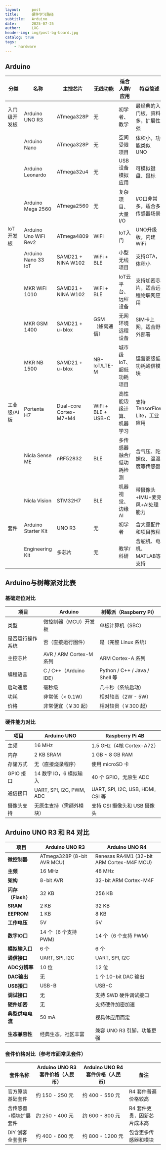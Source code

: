 ```yaml
---
layout:     post
title:      硬件学习路径
subtitle:   Arduino
date:       2025-07-25
author:     LXG
header-img: img/post-bg-board.jpg
catalog: true
tags:
    - hardware
---
```


## Arduino

| 分类         | 名称                     | 主控芯片          | 无线功能        | 适合人群/应用             | 特点简述                                 |
|--------------|--------------------------|-------------------|-----------------|---------------------------|------------------------------------------|
| 入门级开发板 | Arduino UNO R3           | ATmega328P        | 无              | 初学者、教学               | 最经典的入门板，资料多，扩展性强         |
|              | Arduino Nano             | ATmega328P        | 无              | 空间受限项目               | 体积小，功能类似 UNO                    |
|              | Arduino Leonardo         | ATmega32u4        | 无              | USB设备模拟应用            | 可模拟键盘、鼠标                         |
|              | Arduino Mega 2560        | ATmega2560        | 无              | 复杂项目、大量I/O          | I/O口非常多，适合多传感器场景           |
| IoT开发板    | Arduino Uno WiFi Rev2    | ATmega4809        | WiFi            | IoT入门                   | UNO升级版，内建WiFi                     |
|              | Arduino Nano 33 IoT      | SAMD21 + NINA W102| WiFi + BLE      | 小型无线项目               | 支持OTA，体积小                         |
|              | MKR WiFi 1010            | SAMD21 + NINA W102| WiFi + BLE      | IoT云平台、远程设备         | 支持加密芯片，适合远程物联网应用        |
|              | MKR GSM 1400             | SAMD21 + u-blox   | GSM（蜂窝通信） | 无网环境远程设备           | SIM卡上网，适合野外部署                 |
|              | MKR NB 1500              | SAMD21 + u-blox   | NB-IoT/LTE-M    | 城市级IoT、超低功耗项目     | 运营商级低功耗通信模块                 |
| 工业级/AI板  | Portenta H7              | Dual-core Cortex-M7+M4 | WiFi + BLE + USB-C | 高性能边缘计算、机器学习   | 支持TensorFlow Lite，工业应用          |
|              | Nicla Sense ME           | nRF52832           | BLE             | 多传感器融合/低功耗检测     | 含气压、陀螺仪、温湿度等传感器          |
|              | Nicla Vision             | STM32H7            | BLE             | 机器视觉、边缘AI           | 带摄像头+IMU+麦克风+AI处理能力         |
| 套件         | Arduino Starter Kit      | UNO R3             | 无              | 初学者                     | 含大量配件和项目教程                    |
|              | Engineering Kit          | 多芯片             | 无              | 教学/科研                  | 含舵机、电机、MATLAB等支持              |

## Arduino与树莓派对比表

### 基础定位对比

| 项目           | Arduino                            | 树莓派（Raspberry Pi）                   |
|----------------|-------------------------------------|------------------------------------------|
| 类型           | 微控制器（MCU）开发板              | 单板计算机（SBC）                        |
| 是否运行操作系统 | 否（直接运行固件）                  | 是（完整 Linux 系统）                    |
| 主控芯片       | AVR / ARM Cortex-M 系列            | ARM Cortex-A 系列                        |
| 编程语言       | C / C++（Arduino IDE）             | Python / C++ / Java / Shell 等           |
| 启动速度       | 毫秒级                              | 几十秒（系统启动）                       |
| 功耗           | 非常低（< 0.1W）                   | 相对较高（2W - 5W）                      |
| 价格           | 非常便宜（￥30 起）                 | 相对较贵（￥300 起）                     |

### 硬件能力对比

| 项目                 | Arduino UNO                         | Raspberry Pi 4B                         |
|----------------------|--------------------------------------|-----------------------------------------|
| 主频                 | 16 MHz                               | 1.5 GHz（4核 Cortex-A72）               |
| 内存                 | 2 KB SRAM                            | 1 GB ~ 8 GB RAM                          |
| 存储方式             | 无（直接烧录程序）                   | 使用 microSD 卡                         |
| GPIO 接口            | 14 数字 IO，6 模拟输入               | 40 个 GPIO，无原生 ADC                  |
| 通信接口             | UART, SPI, I2C, PWM, ADC             | UART, SPI, I2C, USB, HDMI, CSI 等       |
| 摄像头支持           | 无原生支持（需额外模块）             | 支持 CSI 摄像头和 USB 摄像头           |

## Arduino UNO R3 和 R4 对比

| 项目             | Arduino UNO R3                         | Arduino UNO R4                                |
|------------------|--------------------------------------|-----------------------------------------------|
| **微控制器**     | ATmega328P (8-bit AVR MCU)            | Renesas RA4M1 (32-bit ARM Cortex-M4F MCU)    |
| **主频**         | 16 MHz                              | 48 MHz                                        |
| **架构**         | 8-bit AVR                          | 32-bit ARM Cortex-M4F                          |
| **闪存（Flash）** | 32 KB                              | 256 KB                                        |
| **SRAM**         | 2 KB                               | 32 KB                                         |
| **EEPROM**       | 1 KB                               | 8 KB                                          |
| **工作电压**     | 5V                                 | 5V                                            |
| **数字IO口**     | 14 个（6 个支持 PWM）                 | 14 个（6 个支持 PWM）                          |
| **模拟输入口**   | 6 个                               | 6 个                                          |
| **通信接口**     | UART, SPI, I2C                      | UART, SPI, I2C                                |
| **ADC分辨率**   | 10 位                              | 12 位                                         |
| **DAC输出**     | 无                                  | 1 个 10-bit DAC 输出                           |
| **USB接口**     | USB-B                              | USB-C                                         |
| **调试接口**     | 无                                  | 支持 SWD 硬件调试接口                         |
| **硬件加密**     | 无                                  | 支持硬件加密加速                              |
| **典型供电电流** | 50 mA                              | 视具体应用而定                                |
| **生态兼容性**   | 经典生态，社区丰富                  | 兼容 UNO R3 引脚，功能更强                     |


### 套件价格对比（参考市面常见套件）

| 套件名称                  | Arduino UNO R3 套件价格（人民币） | Arduino UNO R4 套件价格（人民币）  | 备注                            |
|---------------------------|----------------------------------|------------------------------------|---------------------------------|
| 官方原装基础套件          | 约 150 - 250 元                   | 约 400 - 550 元                    | R4 套件普遍价格较高              |
| 含传感器+模块扩展套件     | 约 250 - 400 元                   | 约 600 - 800 元                    | R4 套件更贵，因新芯片成本高      |
| DIY 创客全套套件          | 约 400 - 600 元                   | 约 800 - 1200 元                   | 包含更多传感器和模块             |







